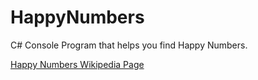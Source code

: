 # HappyNumbers
C# Console Program that helps you find Happy Numbers.

[Happy Numbers Wikipedia Page](https://en.wikipedia.org/wiki/Happy_number)
